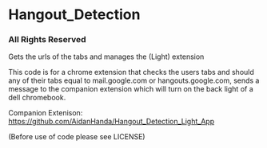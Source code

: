 # Hangout_Detection
### All Rights Reserved
Gets the urls of the tabs and manages the (Light) extension

This code is for a chrome extension that checks the users tabs and should any of their tabs equal to mail.google.com or hangouts.google.com, sends a message to the companion extension which will turn on the back light of a dell chromebook.

Companion Extenison: https://github.com/AidanHanda/Hangout_Detection_Light_App

(Before use of code please see LICENSE)
